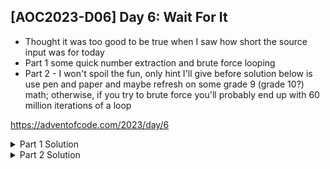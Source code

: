 ## [AOC2023-D06] Day 6: Wait For It
- Thought it was too good to be true when I saw how short the source input was for today
- Part 1 some quick number extraction and brute force looping
- Part 2 - I won't spoil the fun, only hint I'll give before solution below is use pen and paper and maybe refresh on some grade 9 (grade 10?) math; otherwise, if you try to brute force you'll probably end up with 60 million iterations of a loop

https://adventofcode.com/2023/day/6

<details>
  <summary>Part 1 Solution</summary>
  I'm ashamed to say, but I brute forced part 1 with a nested for loop (knowing too well that it probably won't work for Part 2). I also kept track of more variables than I needed (thinking I would need them for Part 2 later). You only need to keep track of # of wins, don't need the actual winning distances in this case.
  
  ```python
  #%% Source files
  import re
  fPath = "../aoc-2023-Src/"
  # f = open(fPath+"d6DemoInputs.txt", "r")
  f = open(fPath+"d6ActualInputs.txt", "r")
  inputs = f.read()
  lines = inputs.splitlines()
  
  #%% Part 1
  times = [int(x) for x in re.findall(r'\d+', lines[0])]
  dists = [int(x) for x in re.findall(r'\d+', lines[1])]
  
  winsMap = {}
  
  for idx, time in enumerate(times):
      record = dists[idx]
      waysWin = []
      distsWin = []
      for timePress in range(1, time):
          timeMove = time - timePress
          speed = timePress
          dist = speed * timeMove
          if dist > record:
              waysWin.append(timePress)
              distsWin.append(dist)
      winsMap[time] = {'PressWins':waysWin,'DistWins':distsWin,'WinsCount':len(waysWin)}
  
  import pandas as pd
  df = pd.DataFrame(winsMap).T
  print("Part 1", df['WinsCount'].product())

  ```
</details>

<details>
  <summary>Part 2 Solution</summary>
  Part 2 was fairly once you realize you can't just brute force loops, and you need to solve with simple math. This ends up being a quadratic equation from grade 9/10 math. 

  Once you use some good old fashioned pen and paper, the equation is essentially:
  $$-1* timeToPress ^ 2 + timeRace * timeToPress - recordDistance >= 0$$

  From math class we remember that quadratic formula is: 
  $x = {-b \pm \sqrt{b^2-4ac} \over 2a}$
  When $a \ne 0$,and $(ax^2 + bx + c = 0)$.

  From here we have two options, actually write out this formula in Python and solve for timeToPress, OR use numpy.roots() and provide the three coefficients.

  ```python
  #%% Part 2
  import numpy as np
  time = int("".join(re.findall(r'\d+', lines[0])))
  record = int("".join(re.findall(r'\d+', lines[1])))
  pressLow = np.ceil((-1 * time + np.sqrt(time**2 - 4*record)) / -2) 
  pressHigh = int((-1 * time - np.sqrt(time**2 - 4*record)) / -2 )
  totalWays = pressHigh - pressLow + 1
  print(totalWays)

  #%% Part 2 - Solution all with numpy
  coeff = [-1, time, -1 * record]
  roots = np.roots(coeff)
  totalWays = int(np.max(roots)) - np.ceil(np.min(roots)) + 1
  print(totalWays)
  ```

  Here is also the more detailed build up to my equation:
  ```python
  # t = time of race
  # x0 = time to press 
  # x1 = time to move = t - x0
  # c = distance of race

  # x0 + x1 = t
  # speed = x0
  # distMoved = x0 * x1
  # need dist moved > dist race
  # x0 * x1 >= c
  # x0 * (t-x0) >= c
  # - x0^2 + t*x0  - c >= 0

  #quadratic formula ax2 + bx + c = 0 --> x = [-b +/- sqrt(b^2 - 4ac)]/2a
  # b = t, a = -1, c = -c
  # x0 = (-t +/- sqrt(t^2 - 4*c)) / (-2)
  ```
</details>

